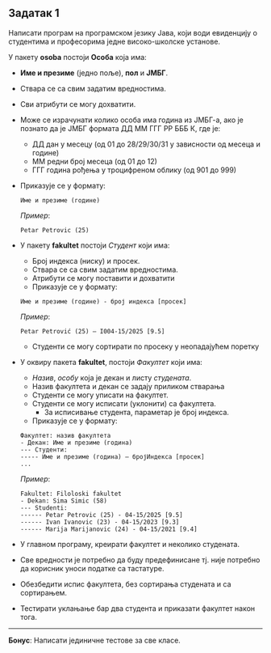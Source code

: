 ## Задатак 1
Написати програм на програмском језику Јава, који води евиденцију о студентима и професорима једне високо-школске установе.

У пакету **osoba** постоји **Особа** која има:
* **Име и презиме** (једно поље), **пол** и **ЈМБГ**.
* Ствара се са свим задатим вредностима.
* Сви атрибути се могу дохватити.
* Може се израчунати колико особа има година из ЈМБГ-а, ако је познато да је ЈМБГ формата ДД ММ ГГГ РР БББ К, где је:
  * ДД дан у месецу (од 01 до 28/29/30/31 у зависности од месеца и године)
  * ММ редни број месеца (од 01 до 12)
  * ГГГ година рођења у троцифреном облику (од 901 до 999)
* Приказује се у формату:
  ```
  Име и презиме (године)
  ```
  *Пример*:
  ```
  Petar Petrovic (25)
  ```

* У пакету **fakultet** постоји *Студент* који има:
  * Број индекса (ниску) и просек.
  * Ствара се са свим задатим вредностима.
  * Атрибути се могу поставити и дохватити
  * Приказује се у формату:
  ```
  Име и презиме (године) - број индекса [просек]
  ```
  *Пример*:
  ```
  Petar Petrović (25) – I004-15/2025 [9.5]
  ```
  * Студенти се могу сортирати по просеку у неопадајућем поретку

* У оквиру пакета **fakultet**, постоји *Факултет* који има:
  * *Назив*, *особу* која је декан и листу *студената*.
  * Назив факултета и декан се задају приликом стварања
  * Студенти се могу уписати на факултет.
  * Студенти се могу исписати (уклонити) са факултета.
    * За исписивање студента, параметар је број индекса.
  * Приказује се у формату:
  ```aiignore
  Факултет: назив факултета
  - Декан: Име и презиме (година)
  --- Студенти:
  ----- Име и презиме (година) – бројИндекса [просек]
  ...
  ```
  *Пример*:
  ```
  Fakultet: Filoloski fakultet
  - Dekan: Sima Simic (58)
  --- Studenti:
  ------ Petar Petrovic (25) - 04-15/2025 [9.5]
  ------ Ivan Ivanovic (23) - 04-15/2023 [9.3]
  ------ Marija Marijanovic (24) - 04-15/2021 [9.4]
  ```
  
* У главном програму, креирати факултет и неколико студената. 
* Све вредности је потребно да буду предефинисане тј. није потребно да корисник уноси податке са тастатуре. 
* Обезбедити испис факултета, без сортирања студената и са сортирањем.
* Тестирати уклањање бар два студента и приказати факултет након тога.

---
**Бонус**: Написати јединичне тестове за све класе.

